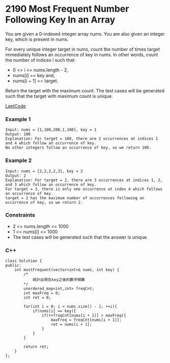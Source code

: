# 2190 Most Frequent Number Following Key In an Array

You are given a 0-indexed integer array nums. You are also given an integer key, which is present in nums.

For every unique integer target in nums, count the number of times target immediately follows an occurrence of key in nums. In other words, count the number of indices i such that:

* 0 <= i <= nums.length - 2,
* nums[i] == key and,
* nums[i + 1] == target.

Return the target with the maximum count. The test cases will be generated such that the target with maximum count is unique.
 

[LeetCode](https://leetcode.cn/problems/most-frequent-number-following-key-in-an-array/)


### Example 1

```
Input: nums = [1,100,200,1,100], key = 1
Output: 100
Explanation: For target = 100, there are 2 occurrences at indices 1 and 4 which follow an occurrence of key.
No other integers follow an occurrence of key, so we return 100.
```

### Example 2

```
Input: nums = [2,2,2,2,3], key = 2
Output: 2
Explanation: For target = 2, there are 3 occurrences at indices 1, 2, and 3 which follow an occurrence of key.
For target = 3, there is only one occurrence at index 4 which follows an occurrence of key.
target = 2 has the maximum number of occurrences following an occurrence of key, so we return 2.
```

### Constraints

* 2 <= nums.length <= 1000
* 1 <= nums[i] <= 1000
* The test cases will be generated such that the answer is unique.

### C++ 

```
class Solution {
public:
    int mostFrequent(vector<int>& nums, int key) {
        /*
            統計出現在key之後的數字頻數
        */
        unordered_map<int,int> freqCnt;
        int maxFreq = 0;
        int ret = 0;
        
        for(int i = 0; i < nums.size() - 1; ++i){
            if(nums[i] == key){
                if(++freqCnt[nums[i + 1]] > maxFreq){
                    maxFreq = freqCnt[nums[i + 1]];
                    ret = nums[i + 1];
                }
            }
        }
        
        return ret;
    }
};
```